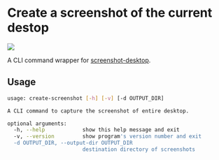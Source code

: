 # Create a screenshot of the current destop
[<img src=https://img.shields.io/npm/v/create-screenshot>](https://www.npmjs.com/package/create-screenshot)

A CLI command wrapper for [screenshot-desktop](https://www.npmjs.com/package/screenshot-desktop).

## Usage
```bash
usage: create-screenshot [-h] [-v] [-d OUTPUT_DIR]

A CLI command to capture the screenshot of entire desktop.

optional arguments:
  -h, --help            show this help message and exit
  -v, --version         show program's version number and exit
  -d OUTPUT_DIR, --output-dir OUTPUT_DIR
                        destination directory of screenshots
```
